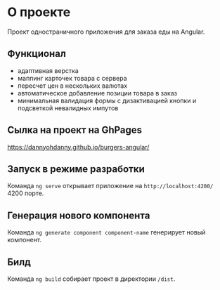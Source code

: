 # О проекте

Проект одностраничного приложения для заказа еды на Angular.

## Функционал
 - адаптивная верстка
 - маппинг карточек товара с сервера
 - пересчет цен в нескольких валютах
 - автоматическое добавление позиции товара в заказ
 - минимальная валидация формы с дизактивацией кнопки и подсветкой невалидных импутов

## Сылка на проект на GhPages
https://dannyohdanny.github.io/burgers-angular/

## Запуск в режиме разработки

Команда `ng serve` открывает приложение на `http://localhost:4200/` 4200 порте.

## Генерация нового компонента

Команда `ng generate component component-name` генерирует новый компонент.

## Билд

Команда `ng build` собирает проект в директории `/dist`.
